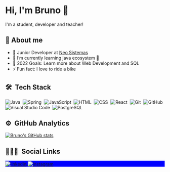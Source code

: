 # Hi, I'm Bruno 👋

I'm a student, developer and teacher!

## 🚀 About me
- 💼 Junior Developer at [Neo Sistemas](http://www.neosistemas.com.br)
- 🌱 I’m currently learning java ecosystem 🚀
- 🥅 2022 Goals: Learn more about Web Development and SQL
- ⚡ Fun fact: I love to ride a bike

## 🛠 &nbsp;Tech Stack

![Java](https://img.shields.io/badge/-Java-05122A?style=flat&logo=java)&nbsp;
![Spring](https://img.shields.io/badge/-Spring-05122A?style=flat&logo=spring)&nbsp;
![JavaScript](https://img.shields.io/badge/-JavaScript-05122A?style=flat&logo=javascript)&nbsp;
![HTML](https://img.shields.io/badge/-HTML-05122A?style=flat&logo=HTML5)&nbsp;
![CSS](https://img.shields.io/badge/-CSS-05122A?style=flat&logo=CSS3&logoColor=1572B6)&nbsp;
![React](https://img.shields.io/badge/-React-05122A?style=flat&logo=react)&nbsp;
![Git](https://img.shields.io/badge/-Git-05122A?style=flat&logo=git)&nbsp;
![GitHub](https://img.shields.io/badge/-GitHub-05122A?style=flat&logo=github)&nbsp;
![Visual Studio Code](https://img.shields.io/badge/-Visual%20Studio%20Code-05122A?style=flat&logo=visual-studio-code&logoColor=007ACC)&nbsp;
![PostgreSQL](https://img.shields.io/badge/-PostgreSQL-05122A?style=flat&logo=postgresql)&nbsp;

## ⚙️ &nbsp;GitHub Analytics

<p align="left">

[![Bruno's GitHub stats](https://github-readme-stats.vercel.app/api?username=bruno-c-p)](https://github.com/anuraghazra/github-readme-stats)
  
</p>

## 👨🏽‍🦲 &nbsp;Social Links

<p align="left" style="background:blue">
<a href="https://www.linkedin.com/in/bruno-cardozo-pereira-561b31196/" target="_blank">
  <img align="center" src="https://img.shields.io/badge/-bruno-c-p-05122A?style=flat&logo=linkedin" alt="linkedin"/>
</a>
<a href="https://instagram.com/bruno_c_p" target="_blank">
 <img align="center" src="https://img.shields.io/badge/-bruno-c-p-05122A?style=flat&logo=instagram" alt="instagram"/>
</a>
</p>
